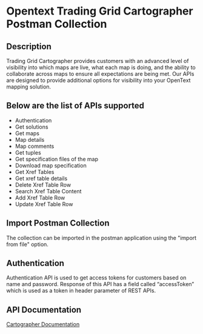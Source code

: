 # Opentext Trading Grid Cartographer Postman Collection

## Description

Trading Grid Cartographer provides customers with an advanced level of visibility into which maps are live, what each map is doing, and the ability to collaborate across maps to ensure all expectations are being met. Our APIs are designed to provide additional options for visibility into your OpenText mapping solution.


## Below are the list of APIs supported

- Authentication
- Get solutions
- Get maps
- Map details
- Map comments
- Get tuples
- Get specification files of the map
- Download map specification
- Get Xref Tables
- Get xref table details
- Delete Xref Table Row
- Search Xref Table Content
- Add Xref Table Row
- Update Xref Table Row

## Import Postman Collection

The collection can be imported in the postman application using the "import from file" option.

## Authentication

Authentication API is used to get access tokens for customers based on name and password. Response of this API has a field called “accessToken” which is used as a token in header parameter of REST APIs.

## API Documentation

[Cartographer Documentation](https://developer.opentext.com/ce/products/trading-grid-cartographer)
